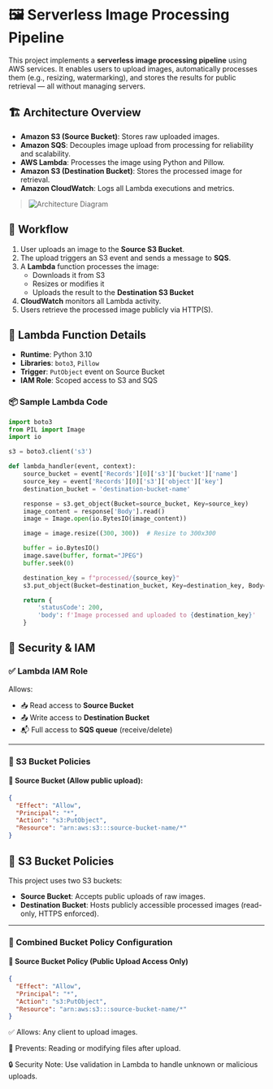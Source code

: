 # 🖼️ Serverless Image Processing Pipeline

This project implements a **serverless image processing pipeline** using AWS services. It enables users to upload images, automatically processes them (e.g., resizing, watermarking), and stores the results for public retrieval — all without managing servers.

## 🏗️ Architecture Overview

- **Amazon S3 (Source Bucket)**: Stores raw uploaded images.
- **Amazon SQS**: Decouples image upload from processing for reliability and scalability.
- **AWS Lambda**: Processes the image using Python and Pillow.
- **Amazon S3 (Destination Bucket)**: Stores the processed image for retrieval.
- **Amazon CloudWatch**: Logs all Lambda executions and metrics.

> ![Architecture Diagram](https://private-user-images.githubusercontent.com/141506830/448830574-442d10fc-d42c-40ed-b058-bf037b4099a7.png?jwt=eyJhbGciOiJIUzI1NiIsInR5cCI6IkpXVCJ9.eyJpc3MiOiJnaXRodWIuY29tIiwiYXVkIjoicmF3LmdpdGh1YnVzZXJjb250ZW50LmNvbSIsImtleSI6ImtleTUiLCJleHAiOjE3NDg1MjI2MzgsIm5iZiI6MTc0ODUyMjMzOCwicGF0aCI6Ii8xNDE1MDY4MzAvNDQ4ODMwNTc0LTQ0MmQxMGZjLWQ0MmMtNDBlZC1iMDU4LWJmMDM3YjQwOTlhNy5wbmc_WC1BbXotQWxnb3JpdGhtPUFXUzQtSE1BQy1TSEEyNTYmWC1BbXotQ3JlZGVudGlhbD1BS0lBVkNPRFlMU0E1M1BRSzRaQSUyRjIwMjUwNTI5JTJGdXMtZWFzdC0xJTJGczMlMkZhd3M0X3JlcXVlc3QmWC1BbXotRGF0ZT0yMDI1MDUyOVQxMjM4NThaJlgtQW16LUV4cGlyZXM9MzAwJlgtQW16LVNpZ25hdHVyZT1mNDY4MDA0NmEyOTYzOGQwZDAwZWRkODNkMDMxZDM3N2E1ZGEzYzQ0YjE3MjJjYjI0MTNkMjk4Y2U3MDFkNDZlJlgtQW16LVNpZ25lZEhlYWRlcnM9aG9zdCJ9.aOx6qkzK-ZK2z_JF4gzhQgMfb72lwZVkmQYb7KM73_Q)

## 🔁 Workflow

1. User uploads an image to the **Source S3 Bucket**.
2. The upload triggers an S3 event and sends a message to **SQS**.
3. A **Lambda** function processes the image:
   - Downloads it from S3
   - Resizes or modifies it
   - Uploads the result to the **Destination S3 Bucket**
4. **CloudWatch** monitors all Lambda activity.
5. Users retrieve the processed image publicly via HTTP(S).

## 🧠 Lambda Function Details

- **Runtime**: Python 3.10
- **Libraries**: `boto3`, `Pillow`
- **Trigger**: `PutObject` event on Source Bucket
- **IAM Role**: Scoped access to S3 and SQS

### 📦 Sample Lambda Code

```python
import boto3
from PIL import Image
import io

s3 = boto3.client('s3')

def lambda_handler(event, context):
    source_bucket = event['Records'][0]['s3']['bucket']['name']
    source_key = event['Records'][0]['s3']['object']['key']
    destination_bucket = 'destination-bucket-name'

    response = s3.get_object(Bucket=source_bucket, Key=source_key)
    image_content = response['Body'].read()
    image = Image.open(io.BytesIO(image_content))

    image = image.resize((300, 300))  # Resize to 300x300

    buffer = io.BytesIO()
    image.save(buffer, format="JPEG")
    buffer.seek(0)

    destination_key = f"processed/{source_key}"
    s3.put_object(Bucket=destination_bucket, Key=destination_key, Body=buffer, ContentType='image/jpeg')

    return {
        'statusCode': 200,
        'body': f'Image processed and uploaded to {destination_key}'
    }

```

## 🔐 Security & IAM

### ✅ Lambda IAM Role

Allows:

- 📥 Read access to **Source Bucket**
- 📤 Write access to **Destination Bucket**
- 📬 Full access to **SQS queue** (receive/delete)

---

### 📜 S3 Bucket Policies

#### 📁 Source Bucket (Allow public upload):

```json
{
  "Effect": "Allow",
  "Principal": "*",
  "Action": "s3:PutObject",
  "Resource": "arn:aws:s3:::source-bucket-name/*"
}
```

## 📜 S3 Bucket Policies

This project uses two S3 buckets:

- **Source Bucket**: Accepts public uploads of raw images.
- **Destination Bucket**: Hosts publicly accessible processed images (read-only, HTTPS enforced).

---

### 🔐 Combined Bucket Policy Configuration

#### 🔹 Source Bucket Policy (Public Upload Access Only)

```json
{
  "Effect": "Allow",
  "Principal": "*",
  "Action": "s3:PutObject",
  "Resource": "arn:aws:s3:::source-bucket-name/*"
}
```
✅ Allows: Any client to upload images.

🚫 Prevents: Reading or modifying files after upload.

🔒 Security Note: Use validation in Lambda to handle unknown or malicious uploads.
